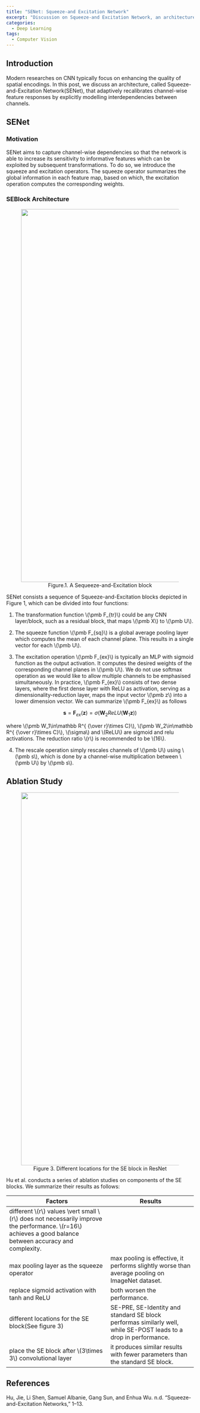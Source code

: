 ```yaml
---
title: "SENet: Squeeze-and Excitation Network"
excerpt: "Discussion on Squeeze-and Excitation Network, an architecture that adaptively recalibrates channel-wise feature responses by explicitly modelling interdependencies between channels."
categories:
  - Deep Learning
tags:
  - Computer Vision
---
```


## Introduction

Modern researches on CNN typically focus on enhancing the quality of spatial encodings. In this post, we discuss an architecture, called Squeeze-and-Excitation Network(SENet), that adaptively recalibrates channel-wise feature responses by explicitly modelling interdependencies between channels.

## SENet

### Motivation

SENet aims to capture channel-wise dependencies so that the network is able to increase its sensitivity to informative features which can be exploited by subsequent transformations. To do so, we introduce the squeeze and excitation operators. The squeeze operator summarizes the global information in each feature map, based on which, the excitation operation computes the corresponding weights. 

### SEBlock Architecture

<figure>
  <img src="{{ '/images/network/SENet-Figure-1.png' | absolute_url }}" alt="" width="1000">
  <figcaption>Figure.1. A Sequeeze-and-Excitation block</figcaption>
  <style>
    figure figcaption {
    text-align: center;
    }
  </style>
</figure>

SENet consists a sequence of Squeeze-and-Excitation blocks depicted in Figure 1, which can be divided into four functions:

1. The transformation function \\(\pmb F_{tr}\\) could be any CNN layer/block, such as a residual block, that maps \\(\pmb X\\) to \\(\pmb U\\). 

2. The squeeze function \\(\pmb F_{sq}\\) is a global average pooling layer which computes the mean of each channel plane. This results in a single vector for each \\(\pmb U\\).

3. The excitation operation \\(\pmb F_{ex}\\) is typically an MLP with sigmoid function as the output activation. It computes the desired weights of the corresponding channel planes in \\(\pmb U\\). We do not use softmax operation as we would like to allow multiple channels to be emphasised simultaneously. In practice, \\(\pmb F_{ex}\\) consists of two dense layers, where the first dense layer with ReLU​ as activation, serving as a dimensionality-reduction layer, maps the input vector \\(\pmb z\\) into a lower dimension vector. We can summarize \\(\pmb F_{ex}\\) as follows
   
$$
   \pmb s=\pmb F_{ex}(\pmb z)=\sigma(\pmb W_2ReLU(\pmb W_1\pmb z))
   $$

   where \\(\pmb W_1\in\mathbb R^{ {\over r}\times C}\\), \\(\pmb W_2\in\mathbb R^{ {\over r}\times C}\\), \\(\sigma\\) and \\(ReLU\\) are sigmoid and relu activations. The reduction ratio \\(r\\) is recommended to be \\(16\\).

4. The rescale operation simply rescales channels of \\(\pmb U\\) using \\(\pmb s\\), which is done by a channel-wise multiplication between \\(\pmb U\\) by \\(\pmb s\\).

## Ablation Study

<figure>
  <img src="{{ '/images/network/SENet-Figure-3.png' | absolute_url }}" alt="" width="1000">
  <figcaption>Figure 3. Different locations for the SE block in ResNet</figcaption>
  <style>
    figure figcaption {
    text-align: center;
    }
  </style>
</figure>

Hu et al. conducts a series of ablation studies on components of the SE blocks. We summarize their results as follows:

| Factors                                                  | Results                                                      |
| -------------------------------------------------------- | ------------------------------------------------------------ |
| different \\(r\\) values                                     \vert  small \\(r\\) does not necessarily improve the performance. \\(r=16\\) achieves a good balance between accuracy and complexity. |
| max pooling layer as the squeeze operator                | max pooling is effective, it performs slightly worse than average pooling on ImageNet dataset. |
| replace sigmoid activation with tanh and ReLU            | both worsen the performance.                                 |
| different locations for the SE block(See figure 3)       | SE-PRE, SE-Identity and standard SE block performas similarly well, while SE-POST leads to a drop in performance. |
| place the SE block after \\(3\times 3\\) convolutional layer | it produces similar results with fewer parameters than the standard SE block. |

## References

Hu, Jie, Li Shen, Samuel Albanie, Gang Sun, and Enhua Wu. n.d. “Squeeze-and-Excitation Networks,” 1–13.